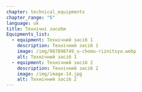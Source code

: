 ```yaml
---
chapter: technical_equipments
chapter_range: "5"
language: uk
title: Технічні засоби
Equipments_list:
  - equipment: Технічний засіб 1
    description: Технічний засіб 1
    image: /img/987898749_u-chomu-riznitsya.webp
    alt: Технічний засіб 1
  - equipment: Технічний засіб 2
    description: Технічний засіб 2
    image: /img/image-14.jpg
    alt: Технічний засіб 2
---
```


